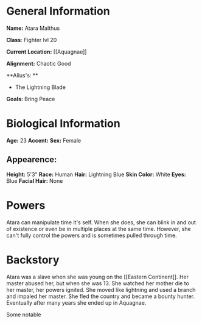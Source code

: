 # General Information
**Name:** Atara Malthus

**Class**: Fighter lvl 20

**Current Location:** [[Aquagnae]]

**Alignment:** Chaotic Good

**Alius's: **
- The Lightning Blade

**Goals:** Bring Peace

# Biological Information
**Age:** 23
**Accent:**
**Sex:** Female

## Appearence:
**Height:** 5'3"
**Race:** Human	
**Hair:** Lightning Blue
**Skin Color:** White
**Eyes:** Blue
**Facial Hair:** None

# Powers
Atara can manipulate time it's self. When she does, she can blink in and out of existence or even be in multiple places at the same time. However, she can't fully control the powers and is sometimes pulled through time.



# Backstory
Atara was a slave when she was young on the [[Eastern Continent]]. Her master abused her, but when she was 13. She watched her mother die to her master, her powers ignited. She moved like lightning and used a branch and impaled her master. She fled the country and became a bounty hunter. Eventually after many years she ended up in Aquagnae.

Some notable 










 

			

